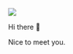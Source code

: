 
<img src="https://i.loli.net/2020/11/14/YCxIGlkgOrUcnDF.gif">
    <p>Hi there 👋</p>
    <p>Nice to meet you.<p/> 

<!--
**Jade-Ting/Jade-Ting** is a ✨ _special_ ✨ repository because its `README.md` (this file) appears on your GitHub profile.

Here are some ideas to get you started:

- 🔭 I’m currently working on ...
- 🌱 I’m currently learning ...
- 👯 I’m looking to collaborate on ...
- 🤔 I’m looking for help with ...
- 💬 Ask me about ...
- 📫 How to reach me: ...
- 😄 Pronouns: ...
- ⚡ Fun fact: ...
-->
